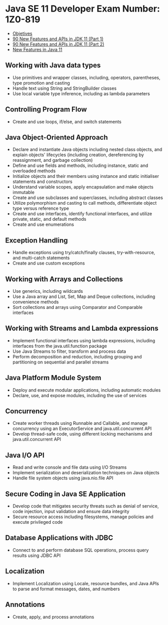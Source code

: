 # Java SE 11 Developer Exam Number: 1Z0-819

- [Objetives](https://education.oracle.com/es/cat%C3%A1logo-de-productos-ouexam-pexam_1z0-819/pexam_1Z0-819)
- [90 New Features and APIs in JDK 11 (Part 1)](https://dzone.com/articles/90-new-features-and-apis-in-jdk-11)
- [90 New Features and APIs in JDK 11 (Part 2)](https://dzone.com/articles/90-new-features-and-apis-in-jdk-11-part-2)
- [New Features in Java 11](https://www.baeldung.com/java-11-new-features)

## Working with Java data types

- Use primitives and wrapper classes, including, operators, parentheses, type promotion and casting
- Handle text using String and StringBuilder classes
- Use local variable type inference, including as lambda parameters

## Controlling Program Flow

- Create and use loops, if/else, and switch statements

## Java Object-Oriented Approach

- Declare and instantiate Java objects including nested class objects, and explain objects' lifecycles (including creation, dereferencing by reassignment, and garbage collection)
- Define and use fields and methods, including instance, static and overloaded methods
- Initialize objects and their members using instance and static initialiser statements and constructors
- Understand variable scopes, apply encapsulation and make objects immutable
- Create and use subclasses and superclasses, including abstract classes
- Utilize polymorphism and casting to call methods, differentiate object type versus reference type
- Create and use interfaces, identify functional interfaces, and utilize private, static, and default methods
- Create and use enumerations

## Exception Handling

- Handle exceptions using try/catch/finally clauses, try-with-resource, and multi-catch statements
- Create and use custom exceptions

## Working with Arrays and Collections

- Use generics, including wildcards
- Use a Java array and List, Set, Map and Deque collections, including convenience methods
- Sort collections and arrays using Comparator and Comparable interfaces 

## Working with Streams and Lambda expressions

- Implement functional interfaces using lambda expressions, including interfaces from the java.util.function package
- Use Java Streams to filter, transform and process data
- Perform decomposition and reduction, including grouping and partitioning on sequential and parallel streams

## Java Platform Module System

- Deploy and execute modular applications, including automatic modules
- Declare, use, and expose modules, including the use of services

## Concurrency

- Create worker threads using Runnable and Callable, and manage concurrency using an ExecutorService and java.util.concurrent API
- Develop thread-safe code, using different locking mechanisms and java.util.concurrent API

## Java I/O API

- Read and write console and file data using I/O Streams
- Implement serialization and deserialization techniques on Java objects
- Handle file system objects using java.nio.file API

## Secure Coding in Java SE Application

- Develop code that mitigates security threats such as denial of service, code injection, input validation and ensure data integrity
- Secure resource access including filesystems, manage policies and execute privileged code

## Database Applications with JDBC

- Connect to and perform database SQL operations, process query results using JDBC API

## Localization

- Implement Localization using Locale, resource bundles, and Java APIs to parse and format messages, dates, and numbers

## Annotations

- Create, apply, and process annotations


